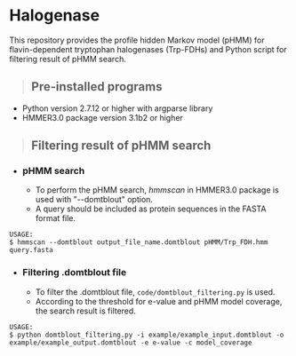 # Halogenase
This repository provides the profile hidden Markov model (pHMM) for flavin-dependent tryptophan halogenases (Trp-FDHs) and Python script for filtering result of pHMM search.

>## Pre-installed programs
* Python version 2.7.12 or higher with argparse library
* HMMER3.0 package version 3.1b2 or higher

>## Filtering result of pHMM search
* ### pHMM search
  - To perform the pHMM search, *hmmscan* in HMMER3.0 package is used with "--domtblout" option.   
  - A query should be included as protein sequences in the FASTA format file.   
```
USAGE:
$ hmmscan --domtblout output_file_name.domtblout pHMM/Trp_FDH.hmm query.fasta
```

* ### Filtering .domtblout file
  - To filter the .domtblout file, ```code/domtblout_filtering.py``` is used.   
  - According to the threshold for e-value and pHMM model coverage, the search result is filtered.
```
USAGE:
$ python domtblout_filtering.py -i example/example_input.domtblout -o example/example_output.domtblout -e e-value -c model_coverage
```




